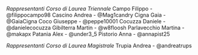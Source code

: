 *Rappresentanti Corso di Laurea Triennale*
Campo Filippo - @filippocampo98
Cascino Andrea - @Mag1candry
Cigna Gaia - @GaiaCigna
Coco Giuseppe - @peppe10001
Cocuzza Daniele - @danielecocuzza
Gibilterra Martin - @w8floosh
Parlavecchio Martina - @makapx
Patania Alex - @under3\_5
Pistorio Anna - @annapist25


*Rappresentanti Corso di Laurea Magistrale*
Trupia Andrea - @andreatrups